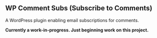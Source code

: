 ## WP Comment Subs (Subscribe to Comments)

A WordPress plugin enabling email subscriptions for comments.

**Currently a work-in-progress. Just beginning work on this project.**
